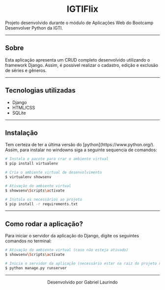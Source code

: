 <h1 align=center> IGTIFlix </h1>
<p>Projeto desenvolvido durante o módulo de Aplicações Web do Bootcamp Desenvolver Python da IGTI.</p>

---

## Sobre

<p>Esta aplicação apresenta um CRUD completo desenvolvido utilizando o framework Django. Assim, é possível realizar o cadastro, edição e exclusão de séries e gêneros.</p>

---

## Tecnologias utilizadas

- Django
- HTML/CSS
- SQLite

---

## Instalação

<p>Tem certeza de ter a última versão do [python](https://www.python.org/). Assim, para instalar no windowns siga a seguinte sequencia de comandos:</p>

~~~bash
# Instala o pacote para crar o ambiente virtual
$ pip install virtualenv

# Cria o ambiente virtual de desenvolvimento
$ virtualenv showsenv

# Ativação do ambiente virtual
$ showsenv\Scripts\activate

# Instala os necessários ao projeto
$ pip install -r requirements.txt
~~~

---

## Como rodar a aplicação?

<p>Para iniciar o servidor da aplicação do Django, digite os seguintes comandos no terminal:</p>

~~~bash
# Ativação do ambiente virtual (caso não esteja ativado)
$ showsenv\Scripts\activate

# Inicia o servidor da aplicação (necessário estar na raiz do projeto no cmd ao executar o comando)
$ python manage.py runserver
~~~

---

<p align=center>Desenvolvido por Gabriel Laurindo</p>
